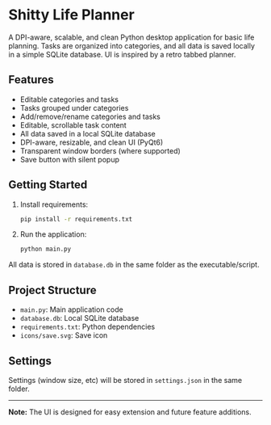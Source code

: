# Shitty Life Planner

A DPI-aware, scalable, and clean Python desktop application for basic life planning. Tasks are organized into categories, and all data is saved locally in a simple SQLite database. UI is inspired by a retro tabbed planner.

## Features
- Editable categories and tasks
- Tasks grouped under categories
- Add/remove/rename categories and tasks
- Editable, scrollable task content
- All data saved in a local SQLite database
- DPI-aware, resizable, and clean UI (PyQt6)
- Transparent window borders (where supported)
- Save button with silent popup

## Getting Started

1. Install requirements:
   ```bash
   pip install -r requirements.txt
   ```
2. Run the application:
   ```bash
   python main.py
   ```

All data is stored in `database.db` in the same folder as the executable/script.

## Project Structure
- `main.py`: Main application code
- `database.db`: Local SQLite database
- `requirements.txt`: Python dependencies
- `icons/save.svg`: Save icon

## Settings
Settings (window size, etc) will be stored in `settings.json` in the same folder.

---

**Note:** The UI is designed for easy extension and future feature additions.
